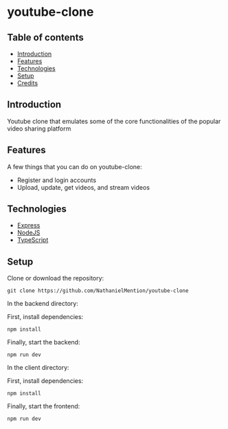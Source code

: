 # youtube-clone

## Table of contents

- [Introduction](#Introduction)
- [Features](#Features)
- [Technologies](#Technologies)
- [Setup](#Setup)
- [Credits](#Credits)

## Introduction

Youtube clone that emulates some of the core functionalities of the popular video sharing platform

## Features

A few things that you can do on youtube-clone:

- Register and login accounts
- Upload, update, get videos, and stream videos

## Technologies

- [Express](https://expressjs.com/)
- [NodeJS](https://nodejs.org/en/)
- [TypeScript](https://www.typescriptlang.org/)

## Setup

Clone or download the repository:

`git clone https://github.com/NathanielMention/youtube-clone`

In the backend directory:

First, install dependencies:

```
npm install
```

Finally, start the backend:

```
npm run dev
```

In the client directory:

First, install dependencies:

```
npm install
```

Finally, start the frontend:

```
npm run dev
```
